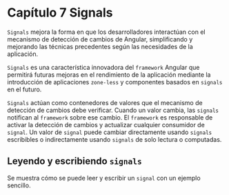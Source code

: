# Capítulo 7 Signals

`Signals` mejora la forma en que los desarrolladores interactúan con el mecanismo de detección de cambios de Angular, simplificando y mejorando las técnicas precedentes según las necesidades de la aplicación.

`Signals` es una característica innovadora del `framework` Angular que permitirá futuras mejoras en el rendimiento de la aplicación mediante la introducción de aplicaciones `zone-less` y componentes basados en `signals` en el futuro.

`Signals` actúan como contenedores de valores que el mecanismo de detección de cambios debe verificar. Cuando un valor cambia, las `signals` notifican al `framework` sobre ese cambio. El `framework` es responsable de activar la detección de cambios y actualizar cualquier consumidor de `signal`. Un valor de `signal` puede cambiar directamente usando `signals` escribibles o indirectamente usando `signals` de solo lectura o computadas.

## Leyendo y escribiendo `signals`

Se muestra cómo se puede leer y escribir un `signal` con un ejemplo sencillo.